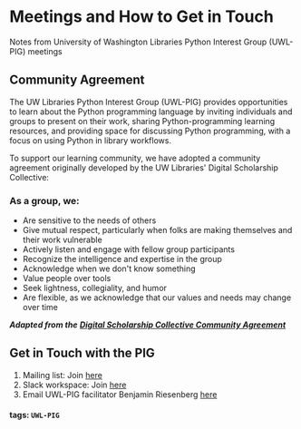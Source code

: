 # Meetings and How to Get in Touch

Notes from University of Washington Libraries Python Interest Group \(UWL-PIG\) meetings

## Community Agreement

The UW Libraries Python Interest Group (UWL-PIG) provides opportunities to learn about the Python programming language by inviting individuals and groups to present on their work, sharing Python-programming learning resources, and providing space for discussing Python programming, with a focus on using Python in library workflows.  

To support our learning community, we have adopted a community agreement originally developed by the UW Libraries' Digital Scholarship Collective:

### As a group, we:

* Are sensitive to the needs of others
* Give mutual respect, particularly when folks are making themselves and their work vulnerable
* Actively listen and engage with fellow group participants
* Recognize the intelligence and expertise in the group
* Acknowledge when we don't know something
* Value people over tools
* Seek lightness, collegiality, and humor
* Are flexible, as we acknowledge that our values and needs may change over time

_**Adapted from the**_ [_**Digital Scholarship Collective Community Agreement**_](https://docs.google.com/document/d/1g8Ln1kCLVk_GPF-zC516nNjZIIByc-EvvFd69lFM0GU/edit#heading=h.ise0o8dv9bll)

## Get in Touch with the PIG

1. Mailing list: Join [here](https://mailman.u.washington.edu/mailman/listinfo/uwlib_pig)
2. Slack workspace: Join [here](https://join.slack.com/t/uwlibrariespig/shared_invite/zt-9fiyia7a-Oe4kVQHsPCgNgLnnRmU2XQ)
3. Email UWL-PIG facilitator Benjamin Riesenberg [here](mailto:ries07@uw.edu)

#### tags: `UWL-PIG`


